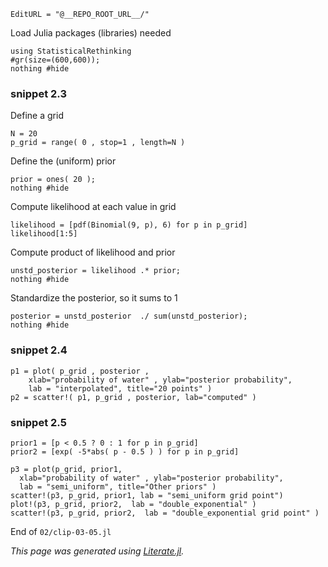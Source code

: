 ```@meta
EditURL = "@__REPO_ROOT_URL__/"
```

Load Julia packages (libraries) needed

```@example clip-03-05
using StatisticalRethinking
#gr(size=(600,600));
nothing #hide
```

### snippet 2.3

Define a grid

```@example clip-03-05
N = 20
p_grid = range( 0 , stop=1 , length=N )
```

Define the (uniform) prior

```@example clip-03-05
prior = ones( 20 );
nothing #hide
```

Compute likelihood at each value in grid

```@example clip-03-05
likelihood = [pdf(Binomial(9, p), 6) for p in p_grid]
likelihood[1:5]
```

Compute product of likelihood and prior

```@example clip-03-05
unstd_posterior = likelihood .* prior;
nothing #hide
```

Standardize the posterior, so it sums to 1

```@example clip-03-05
posterior = unstd_posterior  ./ sum(unstd_posterior);
nothing #hide
```

### snippet 2.4

```@example clip-03-05
p1 = plot( p_grid , posterior ,
    xlab="probability of water" , ylab="posterior probability",
    lab = "interpolated", title="20 points" )
p2 = scatter!( p1, p_grid , posterior, lab="computed" )
```

### snippet 2.5

```@example clip-03-05
prior1 = [p < 0.5 ? 0 : 1 for p in p_grid]
prior2 = [exp( -5*abs( p - 0.5 ) ) for p in p_grid]

p3 = plot(p_grid, prior1,
  xlab="probability of water" , ylab="posterior probability",
  lab = "semi_uniform", title="Other priors" )
scatter!(p3, p_grid, prior1, lab = "semi_uniform grid point")
plot!(p3, p_grid, prior2,  lab = "double_exponential" )
scatter!(p3, p_grid, prior2,  lab = "double_exponential grid point" )
```

End of `02/clip-03-05.jl`

*This page was generated using [Literate.jl](https://github.com/fredrikekre/Literate.jl).*

